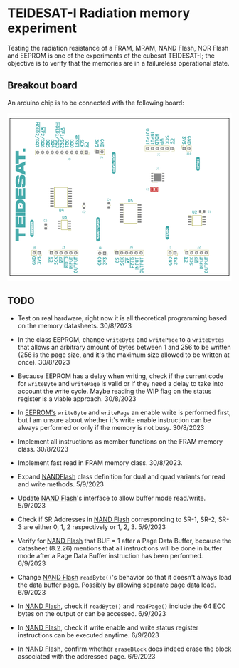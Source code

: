 # TEIDESAT-I Radiation memory experiment

Testing the radiation resistance of a FRAM, MRAM, NAND Flash, NOR Flash and EEPROM is one of the experiments of the cubesat TEIDESAT-I; the objective is to verify that the memories are in a failureless operational state.

## Breakout board

An arduino chip is to be connected with the following board:

![docs/breaktout_board.png](docs/breakout_board.png)

## TODO

 - Test on real hardware, right now it is all theoretical programming based on the memory datasheets. 30/8/2023

 - In the class EEPROM, change <code>writeByte</code> and <code>writePage</code> to a <code>writeBytes</code> that allows an arbitrary amount of bytes between 1 and 256 to be written (256 is the page size, and it's the maximum size allowed to be written at once). 30/8/2023

 - Because EEPROM has a delay when writing, check if the current code for <code>writeByte</code> and <code>writePage</code> is valid or if they need a delay to take into account the write cycle. Maybe reading the WIP flag on the status register is a viable approach. 30/8/2023

 - In [EEPROM's](lib/Memory/memory_eeprom.cpp) <code>writeByte</code> and <code>writePage</code> an enable write is performed first, but I am unsure about whether it's write enable instruction can be always performed or only if the memory is not busy. 30/8/2023

 - Implement all instructions as member functions on the FRAM memory class. 30/8/2023
 
 - Implement fast read in FRAM memory class. 30/8/2023.
 
 - Expand [NANDFlash](lib/Memory/memory_nand_flash.h) class definition for dual and quad variants for read and  write methods. 5/9/2023
 
 - Update [NAND Flash](lib/Memory/memory_nand_flash.h)'s interface to allow buffer mode read/write. 5/9/2023
 
 - Check if SR Addresses in [NAND Flash](lib/Memory/memory_nand_flash.h) corresponding to SR-1, SR-2, SR-3 are  either 0, 1, 2 respectively or 1, 2, 3. 5/9/2023
 
 - Verify for [NAND Flash](lib/Memory/memory_nand_flash.h) that BUF = 1 after a Page Data Buffer, because
the datasheet (8.2.26) mentions that all instructions will be done in buffer mode after a Page Data Buffer instruction has been performed. 6/9/2023

 - Change [NAND Flash](lib/Memory/memory_nand_flash.h) <code>readByte()</code>'s behavior so that it doesn't always load the data buffer page. Possibly by allowing separate page data load. 6/9/2023
 
 - In [NAND Flash](lib/Memory/memory_nand_flash.h), check if <code>readByte()</code> and <code>readPage()</code> include the 64 ECC bytes on the output or can be accessed. 6/9/2023
 
 - In [NAND Flash](lib/Memory/memory_nand_flash.h), check if write enable and write status register instructions can be executed anytime. 6/9/2023

 - In [NAND Flash](lib/Memory/memory_nand_flash.h), confirm whether <code>eraseBlock</code> does indeed erase the block associated with the addressed page. 6/9/2023
